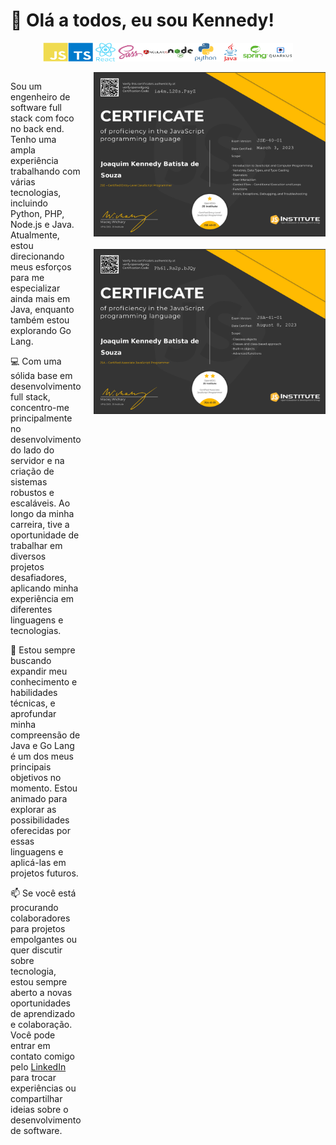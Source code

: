 <main>
<h1>👋 Olá a todos, eu sou Kennedy!</h1>
<div style="display: flex; flex-wrap: wrap; justify-content: center;">
  <img align="center" alt="Kennedy-Js" height="30" width="40" src="https://raw.githubusercontent.com/devicons/devicon/master/icons/javascript/javascript-plain.svg">
  <img align="center" alt="Kennedy-Ts" height="30" width="40" src="https://raw.githubusercontent.com/devicons/devicon/master/icons/typescript/typescript-plain.svg">
  <img align="center" alt="Kennedy-React" height="30" width="40" src="https://raw.githubusercontent.com/devicons/devicon/master/icons/react/react-original-wordmark.svg">
  <img align="center" alt="Kennedy-Sass" height="30" width="40" src="https://raw.githubusercontent.com/devicons/devicon/master/icons/sass/sass-original.svg">
  <img align="center" alt="Kennedy-Angular" height="30" width="40" src="https://raw.githubusercontent.com/devicons/devicon/master/icons/angularjs/angularjs-original-wordmark.svg">
  <img align="center" alt="Kennedy-NodeJS" height="30" width="40" src="https://raw.githubusercontent.com/devicons/devicon/master/icons/nodejs/nodejs-original-wordmark.svg">
  <img align="center" alt="Kennedy-Python" height="30" width="40" src="https://raw.githubusercontent.com/devicons/devicon/master/icons/python/python-original-wordmark.svg">
  <img align="center" alt="Kennedy-Java" height="30" width="40" src="https://raw.githubusercontent.com/devicons/devicon/master/icons/java/java-original-wordmark.svg">
  <img align="center" alt="Kennedy-spring" height="30" width="40" src="https://raw.githubusercontent.com/devicons/devicon/master/icons/spring/spring-original-wordmark.svg">
  <img align="center" alt="Kennedy-Quarkus" height="30" width="40" src="https://raw.githubusercontent.com/devicons/devicon/master/icons/quarkus/quarkus-original-wordmark.svg">
</div>
<br>
<div style="display: flex; gap:20px">
  <div style="flex: 1;">
    <p>Sou um engenheiro de software full stack com foco no back end. Tenho uma ampla experiência trabalhando com várias tecnologias, incluindo Python, PHP, Node.js e Java. Atualmente, estou direcionando meus esforços para me especializar ainda mais em Java, enquanto também estou explorando Go Lang.</p>
    <p>💻 Com uma sólida base em desenvolvimento full stack, concentro-me principalmente no desenvolvimento do lado do servidor e na criação de sistemas robustos e escaláveis. Ao longo da minha carreira, tive a oportunidade de trabalhar em diversos projetos desafiadores, aplicando minha experiência em diferentes linguagens e tecnologias.</p>
    <p>🔭 Estou sempre buscando expandir meu conhecimento e habilidades técnicas, e aprofundar minha compreensão de Java e Go Lang é um dos meus principais objetivos no momento. Estou animado para explorar as possibilidades oferecidas por essas linguagens e aplicá-las em projetos futuros.</p>
    <p>📫 Se você está procurando colaboradores para projetos empolgantes ou quer discutir sobre tecnologia, estou sempre aberto a novas oportunidades de aprendizado e colaboração. Você pode entrar em contato comigo pelo <a href="https://www.linkedin.com/in/joaquim-kennedy-1001b3197/">LinkedIn</a> para trocar experiências ou compartilhar ideias sobre o desenvolvimento de software.</p>
  </div>
  <div style="display:flex; flex-direction: column; height: 20rem; gap:20px;">
    <img style="height:20rem;" src="assets/certifications/jse-40-01.png">
    <img style="height:20rem;" src="assets/certifications/jsa-41-01.png">
  </div>
</div>
</main>
